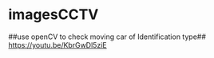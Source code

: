 # imagesCCTV

##use openCV to check moving car of Identification type##
https://youtu.be/KbrGwDl5ziE
